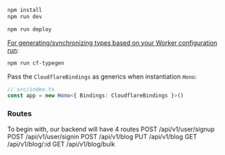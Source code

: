 ```txt
npm install
npm run dev
```

```txt
npm run deploy
```

[For generating/synchronizing types based on your Worker configuration run](https://developers.cloudflare.com/workers/wrangler/commands/#types):

```txt
npm run cf-typegen
```

Pass the `CloudflareBindings` as generics when instantiation `Hono`:

```ts
// src/index.ts
const app = new Hono<{ Bindings: CloudflareBindings }>()
```

### Routes

To begin with, our backend will have 4 routes
POST /api/v1/user/signup
POST /api/v1/user/signin
POST /api/v1/blog
PUT /api/v1/blog
GET /api/v1/blog/:id
GET /api/v1/blog/bulk